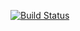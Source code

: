 [![Build Status](https://travis-ci.org/KateWood/petnet.svg?branch=master)](https://travis-ci.org/KateWood/petnet)